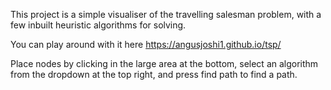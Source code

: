 This project is a simple visualiser of the travelling salesman problem, with a few inbuilt heuristic algorithms for solving.

You can play around with it here https://angusjoshi1.github.io/tsp/

Place nodes by clicking in the large area at the bottom, select an algorithm from the dropdown at the top right, and press find path to find a path.

